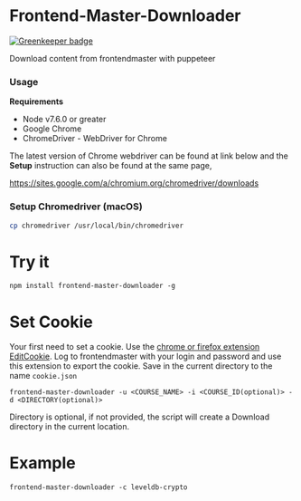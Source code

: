 # Frontend-Master-Downloader

[![Greenkeeper badge](https://badges.greenkeeper.io/sepiropht/frontend-master-downloader.svg)](https://greenkeeper.io/)

Download content from frontendmaster with puppeteer

### Usage

**Requirements**

- Node v7.6.0 or greater
- Google Chrome
- ChromeDriver - WebDriver for Chrome

The latest version of Chrome webdriver can be found at link below and the **Setup** instruction can also be found at the same page,

https://sites.google.com/a/chromium.org/chromedriver/downloads

### Setup Chromedriver (macOS)
```sh
cp chromedriver /usr/local/bin/chromedriver
```

# Try it

```
npm install frontend-master-downloader -g
```

# Set Cookie
Your first need to set a cookie. Use the [chrome or firefox extension EditCookie](http://www.editthiscookie.com/).
Log to frontendmaster with your login and password and use this extension to export the cookie. Save in the current directory to the name `cookie.json`

```
frontend-master-downloader -u <COURSE_NAME> -i <COURSE_ID(optional)> -d <DIRECTORY(optional)>
```
Directory is optional, if not provided, the script will create a Download directory in the current location.

# Example

```
frontend-master-downloader -c leveldb-crypto

```
